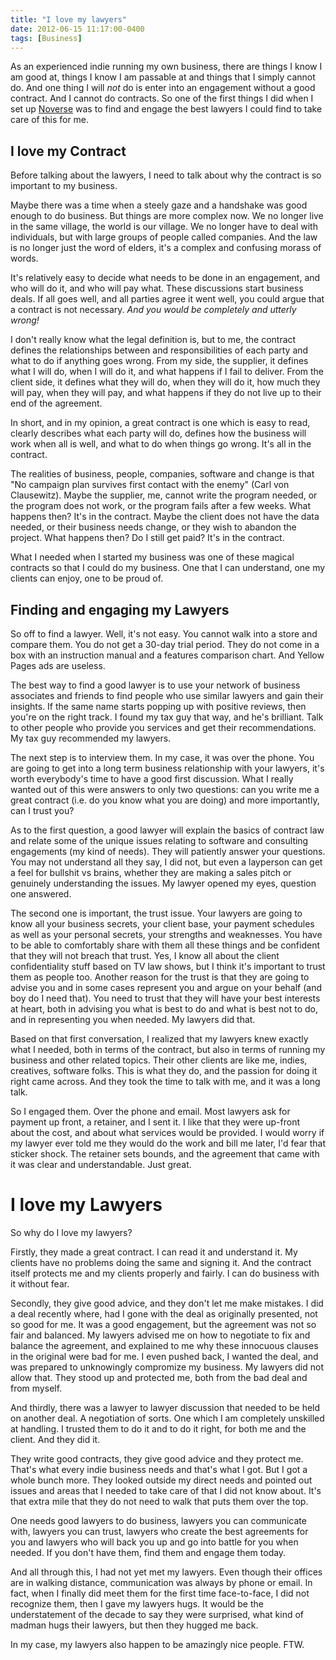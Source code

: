 ```yaml
---
title: "I love my lawyers"
date: 2012-06-15 11:17:00-0400
tags: [Business]
---
```


As an experienced indie running my own business, there are things I know I am good at, things I know I am passable at and things that I simply cannot do. And one thing I will *not* do is enter into an engagement without a good contract. And I cannot do contracts.  So one of the first things I did when I set up [Noverse](https://noverse.com) was to find and engage the best lawyers I could find to take care of this for me.

## I love my Contract

Before talking about the lawyers, I need to talk about why the contract is so important to my business.

Maybe there was a time when a steely gaze and a handshake was good enough to do business. But things are more complex now. We no longer live in the same village, the world is our village. We no longer have to deal with individuals, but with large groups of people called companies. And the law is no longer just the word of elders, it's a complex and confusing morass of words.

It's relatively easy to decide what needs to be done in an engagement, and who will do it, and who will pay what. These discussions start business deals. If all goes well, and all parties agree it went well, you could argue that a contract is not necessary. *And you would be completely and utterly wrong!*

I don't really know what the legal definition is, but to me, the contract defines the relationships between and responsibilities of each party and what to do if anything goes wrong. From my side, the supplier, it defines what I will do, when I will do it, and what happens if I fail to deliver. From the client side, it defines what they will do, when they will do it, how much they will pay, when they will pay, and what happens if they do not live up to their end of the agreement.

In short, and in my opinion, a great contract is one which is easy to read, clearly describes what each party will do, defines how the business will work when all is well, and what to do when things go wrong. It's all in the contract.

The realities of business, people, companies, software and change is that "No campaign plan survives first contact with the enemy" (Carl von Clausewitz). Maybe the supplier, me, cannot write the program needed, or the program does not work, or the program fails after a few weeks. What happens then? It's in the contract. Maybe the client does not have the data needed, or their business needs change, or they wish to abandon the project. What happens then? Do I still get paid? It's in the contract.

What I needed when I started my business was one of these magical contracts so that I could do my business. One that I can understand, one my clients can enjoy, one to be proud of.

## Finding and engaging my Lawyers

So off to find a lawyer. Well, it's not easy. You cannot walk into a store and compare them. You do not get a 30-day trial period. They do not come in a box with an instruction manual and a features comparison chart. And Yellow Pages ads are useless.

The best way to find a good lawyer is to use your network of business associates and friends to find people who use similar lawyers and gain their insights. If the same name starts popping up with positive reviews, then you're on the right track. I found my tax guy that way, and he's brilliant. Talk to other people who provide you services and get their recommendations. My tax guy recommended my lawyers.

The next step is to interview them. In my case, it was over the phone. You are going to get into a long term business relationship with your lawyers, it's worth everybody's time to have a good first discussion. What I really wanted out of this were answers to only two questions: can you write me a great contract (i.e. do you know what you are doing) and more importantly, can I trust you?

As to the first question, a good lawyer will explain the basics of contract law and relate some of the unique issues relating to software and consulting engagements (my kind of needs). They will patiently answer your questions. You may not understand all they say, I did not, but even a layperson can get a feel for bullshit vs brains, whether they are making a sales pitch or genuinely understanding the issues. My lawyer opened my eyes, question one answered.

The second one is important, the trust issue. Your lawyers are going to know all your business secrets, your client base, your payment schedules as well as your personal secrets, your strengths and weaknesses. You have to be able to comfortably share with them all these things and be confident that they will not breach that trust. Yes, I know all about the client confidentiality stuff based on TV law shows, but I think it's important to trust them as people too. Another reason for the trust is that they are going to advise you and in some cases represent you and argue on your behalf (and boy do I need that). You need to trust that they will have your best interests at heart, both in advising you what is best to do and what is best not to do, and in representing you when needed. My lawyers did that.

Based on that first conversation, I realized that my lawyers knew exactly what I needed, both in terms of the contract, but also in terms of running my business and other related topics. Their other clients are like me, indies, creatives, software folks. This is what they do, and the passion for doing it right came across. And they took the time to talk with me, and it was a long talk.

So I engaged them. Over the phone and email. Most lawyers ask for payment up front, a retainer, and I sent it. I like that they were up-front about the cost, and about what services would be provided. I would worry if my lawyer ever told me they would do the work and bill me later, I'd fear that sticker shock. The retainer sets bounds, and the agreement that came with it was clear and understandable. Just great.

# I love my Lawyers

So why do I love my lawyers?

Firstly, they made a great contract. I can read it and understand it. My clients have no problems doing the same and signing it. And the contract itself protects me and my clients properly and fairly. I can do business with it without fear.

Secondly, they give good advice, and they don't let me make mistakes. I did a deal recently where, had I gone with the deal as originally presented, not so good for me. It was a good engagement, but the agreement was not so fair and balanced. My lawyers advised me on how to negotiate to fix and balance the agreement, and explained to me why these innocuous clauses in the original were bad for me. I even pushed back, I wanted the deal, and was prepared to unknowingly compromize my business. My lawyers did not allow that. They stood up and protected me, both from the bad deal and from myself.

And thirdly, there was a lawyer to lawyer discussion that needed to be held on another deal. A negotiation of sorts. One which I am completely unskilled at handling. I trusted them to do it and to do it right, for both me and the client. And they did it.

They write good contracts, they give good advice and they protect me. That's what every indie business needs and that's what I got. But I got a whole bunch more. They looked outside my direct needs and pointed out issues and areas that I needed to take care of that I did not know about. It's that extra mile that they do not need to walk that puts them over the top.

One needs good lawyers to do business, lawyers you can communicate with, lawyers you can trust, lawyers who create the best agreements for you and lawyers who will back you up and go into battle for you when needed. If you don't have them, find them and engage them today.

And all through this, I had not yet met my lawyers. Even though their offices are in walking distance, communication was always by phone or email. In fact, when I finally did meet them for the first time face-to-face, I did not recognize them, then I gave my lawyers hugs. It would be the understatement of the decade to say they were surprised, what kind of madman hugs their lawyers, but then they hugged me back.

In my case, my lawyers also happen to be amazingly nice people. FTW.
